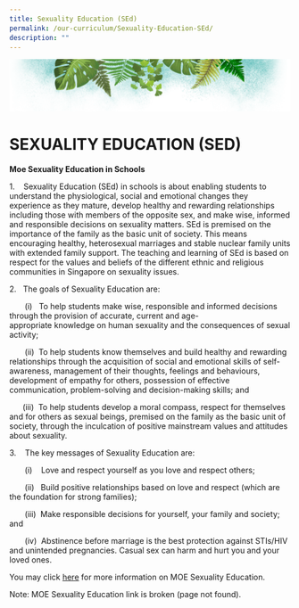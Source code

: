 ```yaml
---
title: Sexuality Education (SEd)
permalink: /our-curriculum/Sexuality-Education-SEd/
description: ""
---
```

![](/images/Banner.png)

# **SEXUALITY EDUCATION (SED)**

**Moe Sexua****l****ity Education in Schools**

1.    Sexuality Education (SEd) in schools is about enabling students to understand the physiological, social and emotional changes they experience as they mature, develop healthy and rewarding relationships including those with members of the opposite sex, and make wise, informed and responsible decisions on sexuality matters. SEd is premised on the importance of the family as the basic unit of society. This means encouraging healthy, heterosexual marriages and stable nuclear family units with extended family support. The teaching and learning of SEd is based on respect for the values and beliefs of the different ethnic and religious communities in Singapore on sexuality issues.

2.   The goals of Sexuality Education are:

       (i)   To help students make wise, responsible and informed decisions through the provision of accurate, current and age-appropriate knowledge on human sexuality and the consequences of sexual activity;

       (ii)  To help students know themselves and build healthy and rewarding relationships through the acquisition of social and emotional skills of self-awareness, management of their thoughts, feelings and behaviours, development of empathy for others, possession of effective communication, problem-solving and decision-making skills; and  

      (iii)  To help students develop a moral compass, respect for themselves and for others as sexual beings, premised on the family as the basic unit of society, through the inculcation of positive mainstream values and attitudes about sexuality.
			
			
3.    The key messages of Sexuality Education are:

       (i)    Love and respect yourself as you love and respect others;

       (ii)   Build positive relationships based on love and respect (which are the foundation for strong families);

       (iii)  Make responsible decisions for yourself, your family and society; and

       (iv)  Abstinence before marriage is the best protection against STIs/HIV and unintended pregnancies. Casual sex can harm and hurt you and your loved ones.
			 
			 
You may click [here](https://www.moe.gov.sg/education/programmes/social-and-emotional-learning/sexuality-education) for more information on MOE Sexuality Education.

Note: MOE Sexuality Education link is broken (page not found). 